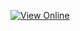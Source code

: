 [![View Online](https://img.shields.io/badge/View%20Online-GitHub%20Pages-blueviolet?style=for-the-badge&logo=github)](https://jirimaier.github.io/)
